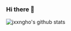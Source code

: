 ### Hi there 👋
<!-- ![jxxngho's github stats](https://github-readme-stats.vercel.app/api?username=jxxngho&show_icons=true&theme=synthwave) -->

![jxxngho's github stats](https://github-readme-stats-git-masterrstaa-rickstaa.vercel.app/api?username=jxxngho&&show_icons=true&theme=tokyonight)

<!--
**jxxngho/jxxngho** is a ✨ _special_ ✨ repository because its `README.md` (this file) appears on your GitHub profile.

Here are some ideas to get you started:

- 🔭 I’m currently working on ...
- 🌱 I’m currently learning ...
- 👯 I’m looking to collaborate on ...
- 🤔 I’m looking for help with ...
- 💬 Ask me about ...
- 📫 How to reach me: ...
- 😄 Pronouns: ...
- ⚡ Fun fact: ...
-->


